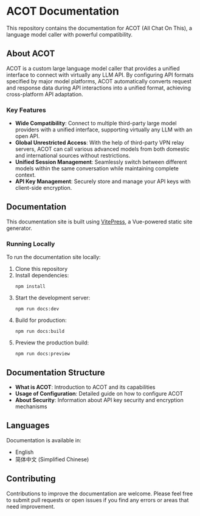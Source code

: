  # ACOT Documentation

This repository contains the documentation for ACOT (All Chat On This), a language model caller with powerful compatibility.

## About ACOT

ACOT is a custom large language model caller that provides a unified interface to connect with virtually any LLM API. By configuring API formats specified by major model platforms, ACOT automatically converts request and response data during API interactions into a unified format, achieving cross-platform API adaptation.

### Key Features

- **Wide Compatibility**: Connect to multiple third-party large model providers with a unified interface, supporting virtually any LLM with an open API.
- **Global Unrestricted Access**: With the help of third-party VPN relay servers, ACOT can call various advanced models from both domestic and international sources without restrictions.
- **Unified Session Management**: Seamlessly switch between different models within the same conversation while maintaining complete context.
- **API Key Management**: Securely store and manage your API keys with client-side encryption.

## Documentation

This documentation site is built using [VitePress](https://vitepress.dev/), a Vue-powered static site generator.

### Running Locally

To run the documentation site locally:

1. Clone this repository
2. Install dependencies:
   ```
   npm install
   ```
3. Start the development server:
   ```
   npm run docs:dev
   ```
4. Build for production:
   ```
   npm run docs:build
   ```
5. Preview the production build:
   ```
   npm run docs:preview
   ```

## Documentation Structure

- **What is ACOT**: Introduction to ACOT and its capabilities
- **Usage of Configuration**: Detailed guide on how to configure ACOT
- **About Security**: Information about API key security and encryption mechanisms

## Languages

Documentation is available in:
- English
- 简体中文 (Simplified Chinese)

## Contributing

Contributions to improve the documentation are welcome. Please feel free to submit pull requests or open issues if you find any errors or areas that need improvement.